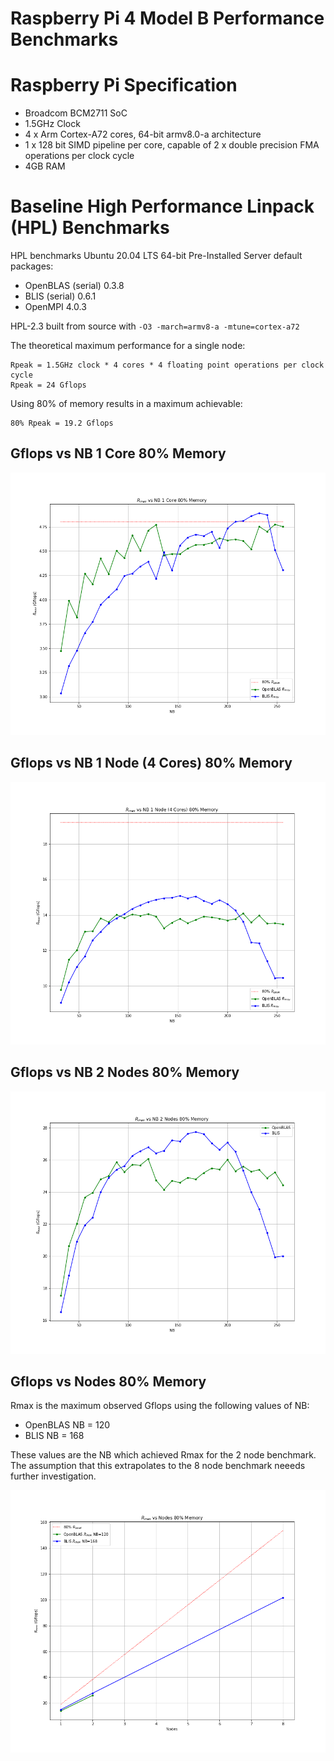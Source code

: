 # Raspberry Pi 4 Model B Performance Benchmarks

# Raspberry Pi Specification

* Broadcom BCM2711 SoC
* 1.5GHz Clock
* 4 x Arm Cortex-A72 cores, 64-bit armv8.0-a architecture
* 1 x 128 bit SIMD pipeline per core, capable of 2 x double precision FMA operations per clock cycle
* 4GB RAM

# Baseline High Performance Linpack (HPL) Benchmarks

HPL benchmarks Ubuntu 20.04 LTS 64-bit Pre-Installed Server default packages:

* OpenBLAS (serial) 0.3.8
* BLIS (serial) 0.6.1
* OpenMPI 4.0.3

HPL-2.3 built from source with ```-O3 -march=armv8-a -mtune=cortex-a72```

The theoretical maximum performance for a single node:

```
Rpeak = 1.5GHz clock * 4 cores * 4 floating point operations per clock cycle
Rpeak = 24 Gflops
```

Using 80% of memory results in a maximum achievable:

```
80% Rpeak = 19.2 Gflops 
```

## Gflops vs NB 1 Core 80% Memory
![](plots/gflops_vs_nb_1_core_80_percent_memory.png)

## Gflops vs NB 1 Node (4 Cores) 80% Memory
![](plots/gflops_vs_nb_1_node_80_percent_memory.png)

## Gflops vs NB 2 Nodes 80% Memory
![](plots/gflops_vs_nb_2_node_80_percent_memory.png)

## Gflops vs Nodes 80% Memory

Rmax is the maximum observed Gflops using the following values of NB:

* OpenBLAS NB = 120 
* BLIS     NB = 168

These values are the NB which achieved Rmax for the 2 node benchmark. The assumption that this extrapolates to the 8 node benchmark  neeeds further investigation.

![](plots/gflops_vs_nodes_80_percent_memory.png)

